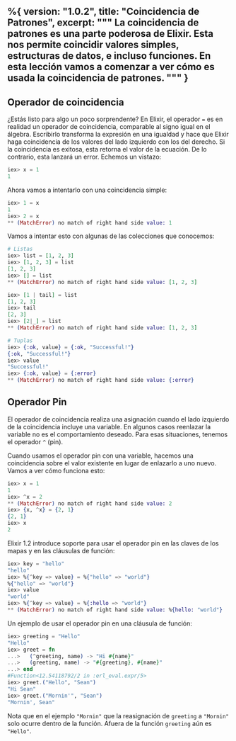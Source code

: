 %{
  version: "1.0.2",
  title: "Coincidencia de Patrones",
  excerpt: """
  La coincidencia de patrones es una parte poderosa de Elixir. Esta nos permite coincidir valores simples, estructuras de datos, e incluso funciones.
En esta lección vamos a comenzar a ver cómo es usada la coincidencia de patrones.
  """
}
---

## Operador de coincidencia

¿Estás listo para algo un poco sorprendente? En Elixir, el operador `=` es en realidad un operador de coincidencia, comparable al signo igual en el álgebra. Escribirlo transforma la expresión en una igualdad y hace que Elixir haga coincidencia de los valores del lado izquierdo con los del derecho. Si la coincidencia es exitosa, esta retorna el valor de la ecuación. De lo contrario, esta lanzará un error. Echemos un vistazo:

```elixir
iex> x = 1
1
```

Ahora vamos a intentarlo con una coincidencia simple:

```elixir
iex> 1 = x
1
iex> 2 = x
** (MatchError) no match of right hand side value: 1
```

Vamos a intentar esto con algunas de las colecciones que conocemos:

```elixir
# Listas
iex> list = [1, 2, 3]
iex> [1, 2, 3] = list
[1, 2, 3]
iex> [] = list
** (MatchError) no match of right hand side value: [1, 2, 3]

iex> [1 | tail] = list
[1, 2, 3]
iex> tail
[2, 3]
iex> [2|_] = list
** (MatchError) no match of right hand side value: [1, 2, 3]

# Tuplas
iex> {:ok, value} = {:ok, "Successful!"}
{:ok, "Successful!"}
iex> value
"Successful!"
iex> {:ok, value} = {:error}
** (MatchError) no match of right hand side value: {:error}
```

## Operador Pin

El operador de coincidencia realiza una asignación cuando el lado izquierdo de la coincidencia incluye una variable.
En algunos casos reenlazar la variable no es el comportamiento deseado.
Para esas situaciones, tenemos el operador `^` (pin).

Cuando usamos el operador pin con una variable, hacemos una coincidencia sobre el valor existente en lugar de enlazarlo a uno nuevo.
Vamos a ver cómo funciona esto:

```elixir
iex> x = 1
1
iex> ^x = 2
** (MatchError) no match of right hand side value: 2
iex> {x, ^x} = {2, 1}
{2, 1}
iex> x
2
```

Elixir 1.2 introduce soporte para usar el operador pin en las claves de los mapas y en las cláusulas de función:

```elixir
iex> key = "hello"
"hello"
iex> %{^key => value} = %{"hello" => "world"}
%{"hello" => "world"}
iex> value
"world"
iex> %{^key => value} = %{:hello => "world"}
** (MatchError) no match of right hand side value: %{hello: "world"}
```

Un ejemplo de usar el operador pin en una cláusula de función:

```elixir
iex> greeting = "Hello"
"Hello"
iex> greet = fn
...>   (^greeting, name) -> "Hi #{name}"
...>   (greeting, name) -> "#{greeting}, #{name}"
...> end
#Function<12.54118792/2 in :erl_eval.expr/5>
iex> greet.("Hello", "Sean")
"Hi Sean"
iex> greet.("Mornin'", "Sean")
"Mornin', Sean"
```

Nota que en el ejemplo `"Mornin"` que la reasignación de `greeting` a `"Mornin"` solo ocurre dentro de la función. Afuera de la función `greeting` aún es `"Hello"`.
